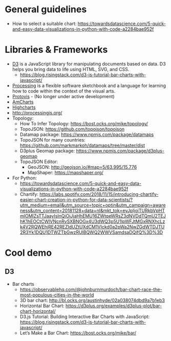# General guidelines
- How to select a suitable chart: https://towardsdatascience.com/5-quick-and-easy-data-visualizations-in-python-with-code-a2284bae952f

# Libraries & Frameworks
- [D3](https://d3js.org) is a JavaScript library for manipulating documents based on data. D3 helps you bring data to life using HTML, SVG, and CSS.
    + https://blog.risingstack.com/d3-js-tutorial-bar-charts-with-javascript/
- [Processing](https://processing.org/) is a flexible software sketchbook and a language for learning how to code within the context of the visual arts.
- [Protovis](https://mbostock.github.io/protovis/) - (No longer under active development)
- [AmCharts](https://www.amcharts.com)
- [Highcharts](https://www.highcharts.com/)
- http://processingjs.org/
- Topology:
    + How To Infer Topology: https://bost.ocks.org/mike/topology/
    + TopoJSON: https://github.com/topojson/topojson
    + Datamap package: https://www.npmjs.com/package/datamaps
    + TopoJSON for many countries: https://github.com/markmarkoh/datamaps/tree/master/dist
    + D3plus Geomap package: https://www.npmjs.com/package/d3plus-geomap
    + TopoJSON Editor: 
        + GeoJSON: http://geojson.io/#map=5/63.995/15.776
        + MapShaper: https://mapshaper.org/
- For Python:
    + https://towardsdatascience.com/5-quick-and-easy-data-visualizations-in-python-with-code-a2284bae952f
    + Chartify: https://labs.spotify.com/2018/11/15/introducing-chartify-easier-chart-creation-in-python-for-data-scientists/?utm_medium=email&utm_source=topic+optin&utm_campaign=awareness&utm_content=20181128+data+nl&mkt_tok=eyJpIjoiTURkbVpHTmlOMlZsTTJaayIsInQiOiJjaHhEMU16ZWtqeWRsZ3dNVDdTQmU2TEJhK1hEOCtCWlVNcnRvSXBNOGx4U3dWQ3p5U1lpWFJtMGxRNXhcLzk4V2RQWEhjRE42REZIdUZtUXdCM1VIckd0a2pWa2NwZGdWTDJTU2R3Yk1DQU1DTWZTbGwzRUlBQWQ2WWVSamdsaDQifQ%3D%3D

# Cool demo
## D3
- Bar charts
    + https://observablehq.com/@johnburnmurdoch/bar-chart-race-the-most-populous-cities-in-the-world
    + 3D bar chart: http://bl.ocks.org/austinhyde/02a038074dbd9a7b1eb3
    + Horizontal Bar Chart: https://d3plus.org/examples/d3plus-plot/bar-chart-horizontal/
    + D3.js Tutorial: Building Interactive Bar Charts with JavaScript: https://blog.risingstack.com/d3-js-tutorial-bar-charts-with-javascript/
    + Let’s Make a Bar Chart: https://bost.ocks.org/mike/bar/
